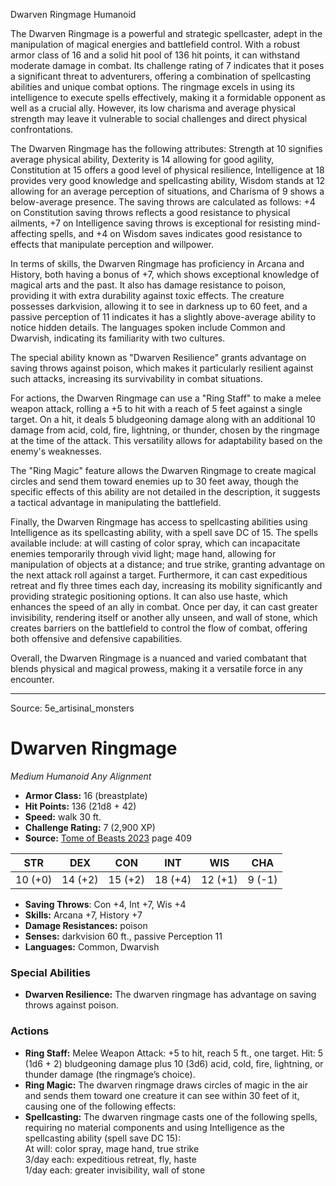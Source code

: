 <MonsterName/>Dwarven Ringmage</MonsterName>
<CreatureType/>Humanoid</CreatureType>

<summary>The Dwarven Ringmage is a powerful and strategic spellcaster, adept in the manipulation of magical energies and battlefield control. With a robust armor class of 16 and a solid hit pool of 136 hit points, it can withstand moderate damage in combat. Its challenge rating of 7 indicates that it poses a significant threat to adventurers, offering a combination of spellcasting abilities and unique combat options. The ringmage excels in using its intelligence to execute spells effectively, making it a formidable opponent as well as a crucial ally. However, its low charisma and average physical strength may leave it vulnerable to social challenges and direct physical confrontations.</summary>

<detail>

The Dwarven Ringmage has the following attributes: Strength at 10 signifies average physical ability, Dexterity is 14 allowing for good agility, Constitution at 15 offers a good level of physical resilience, Intelligence at 18 provides very good knowledge and spellcasting ability, Wisdom stands at 12 allowing for an average perception of situations, and Charisma of 9 shows a below-average presence. The saving throws are calculated as follows: +4 on Constitution saving throws reflects a good resistance to physical ailments, +7 on Intelligence saving throws is exceptional for resisting mind-affecting spells, and +4 on Wisdom saves indicates good resistance to effects that manipulate perception and willpower.

In terms of skills, the Dwarven Ringmage has proficiency in Arcana and History, both having a bonus of +7, which shows exceptional knowledge of magical arts and the past. It also has damage resistance to poison, providing it with extra durability against toxic effects. The creature possesses darkvision, allowing it to see in darkness up to 60 feet, and a passive perception of 11 indicates it has a slightly above-average ability to notice hidden details. The languages spoken include Common and Dwarvish, indicating its familiarity with two cultures.

The special ability known as "Dwarven Resilience" grants advantage on saving throws against poison, which makes it particularly resilient against such attacks, increasing its survivability in combat situations.

For actions, the Dwarven Ringmage can use a "Ring Staff" to make a melee weapon attack, rolling a +5 to hit with a reach of 5 feet against a single target. On a hit, it deals 5 bludgeoning damage along with an additional 10 damage from acid, cold, fire, lightning, or thunder, chosen by the ringmage at the time of the attack. This versatility allows for adaptability based on the enemy's weaknesses.

The "Ring Magic" feature allows the Dwarven Ringmage to create magical circles and send them toward enemies up to 30 feet away, though the specific effects of this ability are not detailed in the description, it suggests a tactical advantage in manipulating the battlefield.

Finally, the Dwarven Ringmage has access to spellcasting abilities using Intelligence as its spellcasting ability, with a spell save DC of 15. The spells available include: at will casting of color spray, which can incapacitate enemies temporarily through vivid light; mage hand, allowing for manipulation of objects at a distance; and true strike, granting advantage on the next attack roll against a target. Furthermore, it can cast expeditious retreat and fly three times each day, increasing its mobility significantly and providing strategic positioning options. It can also use haste, which enhances the speed of an ally in combat. Once per day, it can cast greater invisibility, rendering itself or another ally unseen, and wall of stone, which creates barriers on the battlefield to control the flow of combat, offering both offensive and defensive capabilities.

Overall, the Dwarven Ringmage is a nuanced and varied combatant that blends physical and magical prowess, making it a versatile force in any encounter.</detail>



---

Source: 5e_artisinal_monsters

# Dwarven Ringmage

*Medium* *Humanoid* *Any Alignment*

- **Armor Class:** 16 (breastplate)
- **Hit Points:** 136 (21d8 + 42)
- **Speed:** walk 30 ft.
- **Challenge Rating:** 7 (2,900 XP)
- **Source:** [Tome of Beasts 2023](https://koboldpress.com/kpstore/product/tome-of-beasts-1-2023-edition/) page 409

| STR | DEX | CON | INT | WIS | CHA |
| --- | --- | --- | --- | --- | --- |
| 10 (+0) | 14 (+2) | 15 (+2) | 18 (+4) | 12 (+1) | 9 (-1) |

- **Saving Throws**: Con +4, Int +7, Wis +4
- **Skills:** Arcana +7, History +7
- **Damage Resistances:** poison
- **Senses:** darkvision 60 ft., passive Perception 11
- **Languages:** Common, Dwarvish

### Special Abilities

- **Dwarven Resilience:** The dwarven ringmage has advantage on saving throws against poison.

### Actions

- **Ring Staff:** Melee Weapon Attack: +5 to hit, reach 5 ft., one target. Hit: 5 (1d6 + 2) bludgeoning damage plus 10 (3d6) acid, cold, fire, lightning, or thunder damage (the ringmage’s choice).
- **Ring Magic:** The dwarven ringmage draws circles of magic in the air and sends them toward one creature it can see within 30 feet of it, causing one of the following effects:
- **Spellcasting:** The dwarven ringmage casts one of the following spells, requiring no material components and using Intelligence as the spellcasting ability (spell save DC 15):<br>At will: color spray, mage hand, true strike<br>3/day each: expeditious retreat, fly, haste<br>1/day each: greater invisibility, wall of stone



